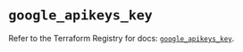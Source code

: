 # `google_apikeys_key`

Refer to the Terraform Registry for docs: [`google_apikeys_key`](https://registry.terraform.io/providers/hashicorp/google-beta/6.17.0/docs/resources/google_apikeys_key).
